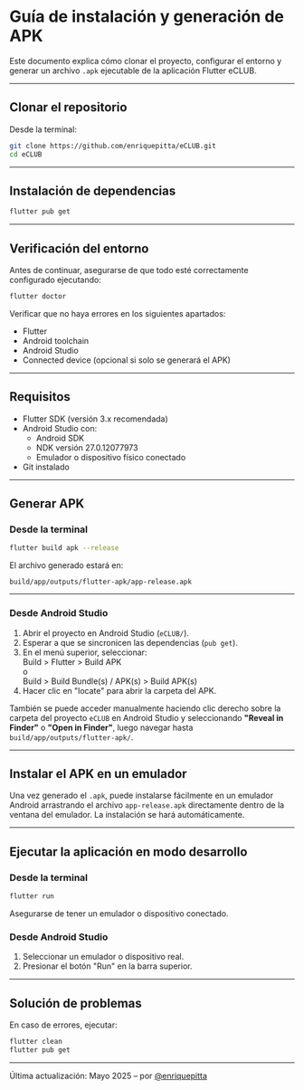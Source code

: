 # Guía de instalación y generación de APK

Este documento explica cómo clonar el proyecto, configurar el entorno y generar un archivo `.apk` ejecutable de la aplicación Flutter eCLUB.

---

## Clonar el repositorio

Desde la terminal:

```bash
git clone https://github.com/enriquepitta/eCLUB.git
cd eCLUB
```

---

## Instalación de dependencias

```bash
flutter pub get
```

---

## Verificación del entorno

Antes de continuar, asegurarse de que todo esté correctamente configurado ejecutando:

```bash
flutter doctor
```

Verificar que no haya errores en los siguientes apartados:

- Flutter
- Android toolchain
- Android Studio
- Connected device (opcional si solo se generará el APK)

---

## Requisitos

- Flutter SDK (versión 3.x recomendada)
- Android Studio con:
    - Android SDK
    - NDK versión 27.0.12077973
    - Emulador o dispositivo físico conectado
- Git instalado

---

## Generar APK

### Desde la terminal

```bash
flutter build apk --release
```

El archivo generado estará en:

```
build/app/outputs/flutter-apk/app-release.apk
```

---

### Desde Android Studio

1. Abrir el proyecto en Android Studio (`eCLUB/`).
2. Esperar a que se sincronicen las dependencias (`pub get`).
3. En el menú superior, seleccionar:  
   Build > Flutter > Build APK  
   o  
   Build > Build Bundle(s) / APK(s) > Build APK(s)
4. Hacer clic en "locate" para abrir la carpeta del APK.

También se puede acceder manualmente haciendo clic derecho sobre la carpeta del proyecto `eCLUB` en Android Studio y seleccionando **"Reveal in Finder"** o **"Open in Finder"**, luego navegar hasta `build/app/outputs/flutter-apk/`.

---

## Instalar el APK en un emulador

Una vez generado el `.apk`, puede instalarse fácilmente en un emulador Android arrastrando el archivo `app-release.apk` directamente dentro de la ventana del emulador. La instalación se hará automáticamente.

---

## Ejecutar la aplicación en modo desarrollo

### Desde la terminal

```bash
flutter run
```

Asegurarse de tener un emulador o dispositivo conectado.

### Desde Android Studio

1. Seleccionar un emulador o dispositivo real.
2. Presionar el botón "Run" en la barra superior.

---

## Solución de problemas

En caso de errores, ejecutar:

```bash
flutter clean
flutter pub get
```

---

Última actualización: Mayo 2025 – por [@enriquepitta](https://github.com/enriquepitta)